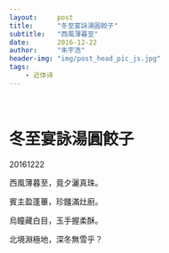 ```yaml
---
layout:     post
title:      "冬至宴詠湯圓餃子"
subtitle:   "西風薄暮至"
date:       2016-12-22
author:     "朱宇浩"
header-img: "img/post_head_pic_js.jpg"
tags:
    - 近体诗
---
```


​
# 冬至宴詠湯圓餃子
20161222

西風薄暮至，竟夕灑真珠。

賓主盈蓬蓽，珍饈滿灶廚。

烏瞳藏白目，玉手握柔酥。

北境淵極地，深冬無雪乎？
